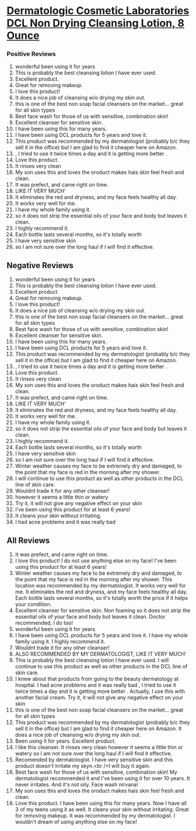 # [Dermatologic Cosmetic Laboratories DCL Non Drying Cleansing Lotion, 8 Ounce](https://products.checkmycream.com/products/Dermatologic-Cosmetic-Laboratories-DCL-Non-Drying-Cleansing-Lotion-8-Ounce.html)

### Positive Reviews

<ol>
      <li>wonderful been using it for years</li>
      <li>This is probably the best cleansing lotion I have ever used.  </li>
      <li>Excellent product.</li>
      <li>Great for removing makeup.</li>
      <li>I love this product!</li>
      <li>It does a nice job of cleansing w/o drying my skin out.</li>
      <li>this is one of the best non soap facial cleansers on the market... great for all skin types</li>
      <li>Best face wash for those of us with sensitive, combination skin!</li>
      <li>Excellent cleanser for sensitive skin.</li>
      <li>I have been using this for many years.</li>
      <li>I have been using DCL products for 5 years and love it.</li>
      <li>This product was recommended by my dermatologist (probably b/c they sell it in the office) but I am glad to find it cheaper here on Amazon.</li>
      <li>, I tried to use it twice times a day and it is getting more better .</li>
      <li>Love this product.</li>
      <li>It rinses very clean</li>
      <li>My son uses this and loves the oroduct makes hais skin feel fresh and clean.</li>
      <li>It was prefect, and came right on time.</li>
      <li>LIKE IT VERY MUCH&#x27;</li>
      <li>It eliminates the red and dryness, and my face feels healthy all day.</li>
      <li>It works very well for me.</li>
      <li>I have my whole family using it.</li>
      <li>so it does not strip the essential oils of your face and body but leaves it clean.</li>
      <li>I highly recommend it.</li>
      <li>Each bottle lasts several months, so it&#x27;s totally worth</li>
      <li>I have very sensitive skin</li>
      <li>so I am not sure over the long haul if I will find it effective.</li>
</ol>


<h2>Negative Reviews</h2>
<ol>
<li> wonderful been using it for years</li>
<li> This is probably the best cleansing lotion I have ever used.  </li>
<li> Excellent product.</li>
<li> Great for removing makeup.</li>
<li> I love this product!</li>
<li> It does a nice job of cleansing w/o drying my skin out.</li>
<li> this is one of the best non soap facial cleansers on the market... great for all skin types</li>
<li> Best face wash for those of us with sensitive, combination skin!</li>
<li> Excellent cleanser for sensitive skin.</li>
<li> I have been using this for many years.</li>
<li> I have been using DCL products for 5 years and love it.</li>
<li> This product was recommended by my dermatologist (probably b/c they sell it in the office) but I am glad to find it cheaper here on Amazon.</li>
<li> , I tried to use it twice times a day and it is getting more better .</li>
<li> Love this product.</li>
<li> It rinses very clean</li>
<li> My son uses this and loves the oroduct makes hais skin feel fresh and clean.</li>
<li> It was prefect, and came right on time.</li>
<li> LIKE IT VERY MUCH&#x27;</li>
<li> It eliminates the red and dryness, and my face feels healthy all day.</li>
<li> It works very well for me.</li>
<li> I have my whole family using it.</li>
<li> so it does not strip the essential oils of your face and body but leaves it clean.</li>
<li> I highly recommend it.</li>
<li> Each bottle lasts several months, so it&#x27;s totally worth</li>
<li> I have very sensitive skin</li>
<li> so I am not sure over the long haul if I will find it effective.</li>
<li> Winter weather causes my face to be extremely dry and damaged, to the point that my face is red in the morning after my shower.</li>
<li> I will continue to use this product as well as other products in the DCL line of skin care.</li>
<li> Wouldnt trade it for any other cleanser!</li>
<li> however it seems a little thin or watery</li>
<li> Try it, it will not give any negative effect on your skin</li>
<li> I&#x27;ve been using this product for at least 6 years!</li>
<li> It cleans your skin without irritating.  </li>
<li> I had acne problems and it was really bad</li>
</ol>

<h2>All Reviews</h2>

<ol>
    <li> It was prefect, and came right on time.</li>
    <li> I love this product! I do not use anything else on my face! I&#x27;ve been using this product for at least 6 years!</li>
    <li> Winter weather causes my face to be extremely dry and damaged, to the point that my face is red in the morning after my shower. This location was recommended by my dermatologist. It works very well for me. It eliminates the red and dryness, and my face feels healthy all day. Each bottle lasts several months, so it&#x27;s totally worth the price if it helps your condition.</li>
    <li> Excellent cleanser for sensitive skin. Non foaming so it does not strip the essential oils of your face and body but leaves it clean. Doctor recommended, I do too!</li>
    <li> wonderful been using it for years</li>
    <li> I have been using DCL products for 5 years and love it. I have my whole family using it. I highly recommend it.</li>
    <li> Wouldnt trade it for any other cleanser!</li>
    <li> ALSO RECOMMENDED BY MY DERMATOLOGIST, LIKE IT VERY MUCH&#x27;</li>
    <li> This is probably the best cleansing lotion I have ever used.  I will continue to use this product as well as other products in the DCL line of skin care.</li>
    <li> I knew about that products from going to the beauty dermatology at hospital. I had acne problems and it was really bad , I tried to use it twice times a day and it is getting more better . Actually, I use this with another facial cream. Try it, it will not give any negative effect on your skin</li>
    <li> this is one of the best non soap facial cleansers on the market... great for all skin types</li>
    <li> This product was recommended by my dermatologist (probably b/c they sell it in the office) but I am glad to find it cheaper here on Amazon. It does a nice job of cleansing w/o drying my skin out.</li>
    <li> Been using it for years. Excellent product.</li>
    <li> I like this cleanser. It rinses very clean however it seems a little thin or watery so I am not sure over the long haul if I will find it effective.</li>
    <li> Recomended by dermatologist.  I have very sensitive skin and this product doesn&#x27;t irritate my skyn.&lt;br /&gt;I will buy it again.</li>
    <li> Best face wash for those of us with sensitive, combination skin! My dermatologist recommended it and I&#x27;ve been using it for over 10 years. It never irritates. And it&#x27;s not oily. Face wash nirvana!</li>
    <li> My son uses this and loves the oroduct makes hais skin feel fresh and clean.</li>
    <li> Love this product. I have been using this for many years. Now I have all 3 of my teens using it as well. It cleans your skin without irritating.  Great for removing makeup. It was recommended by my dermatologist. I wouldn&#x27;t dream of using anything else on my face!</li>
</ol>




